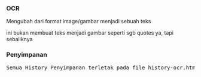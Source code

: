 <h3>OCR</h3>
<p>Mengubah dari format image/gambar menjadi sebuah teks</p>
<p>ini bukan membuat teks menjadi gambar seperti sgb quotes ya, tapi sebaliknya</p>

<h3>Penyimpanan</h3>
<pre>Semua History Penyimpanan terletak pada file history-ocr.html yang sudah otomatis terbuat jika program dijalankan</pre>
